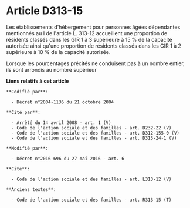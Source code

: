 # Article D313-15

Les établissements d'hébergement pour personnes âgées dépendantes mentionnés au I de l'article L. 313-12 accueillent une
proportion de résidents classés dans les GIR 1 à 3 supérieure à 15 % de la capacité autorisée ainsi qu'une proportion de
résidents classés dans les GIR 1 à 2 supérieure à 10 % de la capacité autorisée. 

Lorsque les pourcentages précités ne conduisent pas à un nombre entier, ils sont arrondis au nombre supérieur

**Liens relatifs à cet article**

	**Codifié par**:

	  - Décret n°2004-1136 du 21 octobre 2004

	**Cité par**:

	  - Arrêté du 14 avril 2008 - art. 1 (V)
	  - Code de l'action sociale et des familles - art. D232-22 (V)
	  - Code de l'action sociale et des familles - art. D312-155-0 (V)
	  - Code de l'action sociale et des familles - art. D313-24-1 (V)

	**Modifié par**:

	  - Décret n°2016-696 du 27 mai 2016 - art. 6

	**Cite**:

	  - Code de l'action sociale et des familles - art. L313-12 (V)

	**Anciens textes**:

	  - Code de l'action sociale et des familles - art. R313-15 (T)
